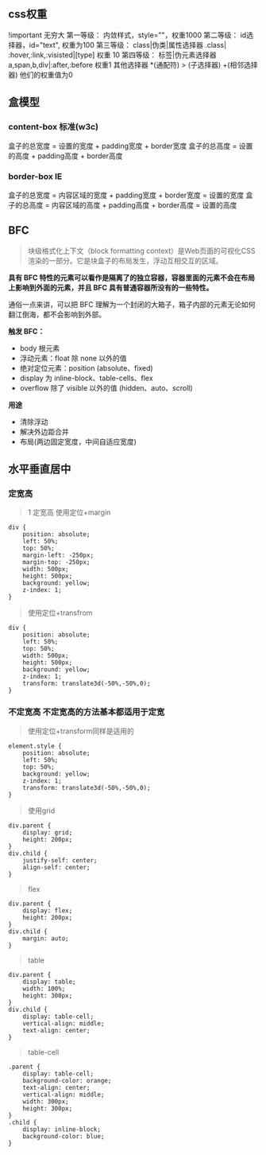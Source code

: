 ## css权重

!important 无穷大
第一等级： 内敛样式，style=""，权重1000
第二等级： id选择器，id="text", 权重为100
第三等级： class|伪类|属性选择器 .class| :hover,:link,:visisted|[type] 权重 10
第四等级： 标签|伪元素选择器 a,span,b,div|:after,:before 权重1
其他选择器 *(通配符)  > (子选择器)  +(相邻选择器) 他们的权重值为0


## 盒模型
### content-box 标准(w3c)
盒子的总宽度 = 设置的宽度 + padding宽度 + border宽度
盒子的总高度 = 设置的高度 + padding高度 + border高度

### border-box IE
盒子的总宽度 = 内容区域的宽度 + padding宽度 + border宽度 = 设置的宽度
盒子的总高度 = 内容区域的高度 + padding高度 + border高度 = 设置的高度


## BFC
> 块级格式化上下文（block formatting context）是Web页面的可视化CSS渲染的一部分。它是块盒子的布局发生，浮动互相交互的区域。

**具有 BFC 特性的元素可以看作是隔离了的独立容器，容器里面的元素不会在布局上影响到外面的元素，并且 BFC 具有普通容器所没有的一些特性。**

通俗一点来讲，可以把 BFC 理解为一个封闭的大箱子，箱子内部的元素无论如何翻江倒海，都不会影响到外部。

**触发 BFC：**

- body 根元素
- 浮动元素：float 除 none 以外的值
- 绝对定位元素：position (absolute、fixed)
- display 为 inline-block、table-cells、flex
- overflow 除了 visible 以外的值 (hidden、auto、scroll)

**用途**

- 清除浮动
- 解决外边距合并
- 布局(两边固定宽度，中间自适应宽度)


## 水平垂直居中

### 定宽高 
> 1 定宽高 使用定位+margin
```
div {
    position: absolute;
    left: 50%;
    top: 50%;
    margin-left: -250px;
    margin-top: -250px;
    width: 500px;
    height: 500px;
    background: yellow;
    z-index: 1;
}
```  
> 使用定位+transfrom
```
div {
    position: absolute;
    left: 50%;
    top: 50%;
    width: 500px;
    height: 500px;
    background: yellow;
    z-index: 1;
    transform: translate3d(-50%,-50%,0);
}
```
### 不定宽高 不定宽高的方法基本都适用于定宽
> 使用定位+transform同样是适用的
```
element.style {
    position: absolute;
    left: 50%;
    top: 50%;
    background: yellow;
    z-index: 1;
    transform: translate3d(-50%,-50%,0);
}
```

> 使用grid

```
div.parent {
    display: grid;
    height: 200px;
}
div.child {
    justify-self: center;
    align-self: center;
}
```

> flex

```
div.parent {
    display: flex;
    height: 200px;
}
div.child {
    margin: auto;
}
```
> table
```
div.parent {
    display: table;
    width: 100%;
    height: 300px;
}
div.child {
    display: table-cell;
    vertical-align: middle;
    text-align: center;
}
```

> table-cell
```
.parent {
    display: table-cell;
    background-color: orange;
    text-align: center;
    vertical-align: middle;
    width: 300px;
    height: 300px;
}
.child {
    display: inline-block;
    background-color: blue;
}
```
